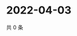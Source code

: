 # 2022-04-03

共 0 条

<!-- BEGIN WEIBO -->
<!-- 最后更新时间 Sun Apr 03 2022 16:00:44 GMT+0800 (China Standard Time) -->

<!-- END WEIBO -->

